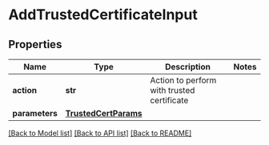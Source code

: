 # AddTrustedCertificateInput

## Properties
Name | Type | Description | Notes
------------ | ------------- | ------------- | -------------
**action** | **str** | Action to perform with trusted certificate | 
**parameters** | [**TrustedCertParams**](TrustedCertParams.md) |  | 

[[Back to Model list]](../README.md#documentation-for-models) [[Back to API list]](../README.md#documentation-for-api-endpoints) [[Back to README]](../README.md)


